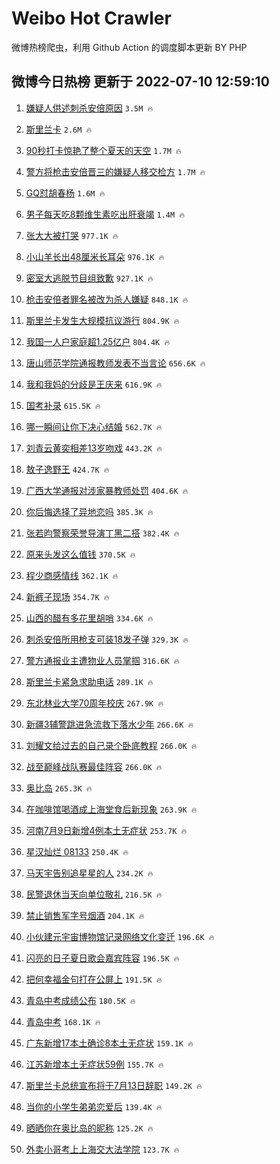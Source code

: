 # Weibo Hot Crawler 



微博热榜爬虫，利用 Github Action 的调度脚本更新 BY PHP 


## 微博今日热榜 更新于 2022-07-10 12:59:10 
1. [嫌疑人供述刺杀安倍原因](https://s.weibo.com/weibo?q=%23%E5%AB%8C%E7%96%91%E4%BA%BA%E4%BE%9B%E8%BF%B0%E5%88%BA%E6%9D%80%E5%AE%89%E5%80%8D%E5%8E%9F%E5%9B%A0%23&Refer=top) `3.5M 🔥` 

1. [斯里兰卡](https://s.weibo.com/weibo?q=%23%E6%96%AF%E9%87%8C%E5%85%B0%E5%8D%A1%23&Refer=top) `2.6M 🔥` 

1. [90秒打卡惊艳了整个夏天的天空](https://s.weibo.com/weibo?q=%2390%E7%A7%92%E6%89%93%E5%8D%A1%E6%83%8A%E8%89%B3%E4%BA%86%E6%95%B4%E4%B8%AA%E5%A4%8F%E5%A4%A9%E7%9A%84%E5%A4%A9%E7%A9%BA%23&Refer=top) `1.7M 🔥` 

1. [警方将枪击安倍晋三的嫌疑人移交检方](https://s.weibo.com/weibo?q=%23%E8%AD%A6%E6%96%B9%E5%B0%86%E6%9E%AA%E5%87%BB%E5%AE%89%E5%80%8D%E6%99%8B%E4%B8%89%E7%9A%84%E5%AB%8C%E7%96%91%E4%BA%BA%E7%A7%BB%E4%BA%A4%E6%A3%80%E6%96%B9%23&Refer=top) `1.7M 🔥` 

1. [GQ怼胡春杨](https://s.weibo.com/weibo?q=%23GQ%E6%80%BC%E8%83%A1%E6%98%A5%E6%9D%A8%23&Refer=top) `1.6M 🔥` 

1. [男子每天吃8颗维生素吃出肝衰竭](https://s.weibo.com/weibo?q=%23%E7%94%B7%E5%AD%90%E6%AF%8F%E5%A4%A9%E5%90%838%E9%A2%97%E7%BB%B4%E7%94%9F%E7%B4%A0%E5%90%83%E5%87%BA%E8%82%9D%E8%A1%B0%E7%AB%AD%23&Refer=top) `1.4M 🔥` 

1. [张大大被打哭](https://s.weibo.com/weibo?q=%E5%BC%A0%E5%A4%A7%E5%A4%A7%E8%A2%AB%E6%89%93%E5%93%AD&Refer=top) `977.1K 🔥` 

1. [小山羊长出48厘米长耳朵](https://s.weibo.com/weibo?q=%23%E5%B0%8F%E5%B1%B1%E7%BE%8A%E9%95%BF%E5%87%BA48%E5%8E%98%E7%B1%B3%E9%95%BF%E8%80%B3%E6%9C%B5%23&Refer=top) `976.1K 🔥` 

1. [密室大逃脱节目组致歉](https://s.weibo.com/weibo?q=%23%E5%AF%86%E5%AE%A4%E5%A4%A7%E9%80%83%E8%84%B1%E8%8A%82%E7%9B%AE%E7%BB%84%E8%87%B4%E6%AD%89%23&Refer=top) `927.1K 🔥` 

1. [枪击安倍者罪名被改为杀人嫌疑](https://s.weibo.com/weibo?q=%23%E6%9E%AA%E5%87%BB%E5%AE%89%E5%80%8D%E8%80%85%E7%BD%AA%E5%90%8D%E8%A2%AB%E6%94%B9%E4%B8%BA%E6%9D%80%E4%BA%BA%E5%AB%8C%E7%96%91%23&Refer=top) `848.1K 🔥` 

1. [斯里兰卡发生大规模抗议游行](https://s.weibo.com/weibo?q=%23%E6%96%AF%E9%87%8C%E5%85%B0%E5%8D%A1%E5%8F%91%E7%94%9F%E5%A4%A7%E8%A7%84%E6%A8%A1%E6%8A%97%E8%AE%AE%E6%B8%B8%E8%A1%8C%23&Refer=top) `804.9K 🔥` 

1. [我国一人户家庭超1.25亿户](https://s.weibo.com/weibo?q=%23%E6%88%91%E5%9B%BD%E4%B8%80%E4%BA%BA%E6%88%B7%E5%AE%B6%E5%BA%AD%E8%B6%851.25%E4%BA%BF%E6%88%B7%23&Refer=top) `804.4K 🔥` 

1. [唐山师范学院通报教师发表不当言论](https://s.weibo.com/weibo?q=%23%E5%94%90%E5%B1%B1%E5%B8%88%E8%8C%83%E5%AD%A6%E9%99%A2%E9%80%9A%E6%8A%A5%E6%95%99%E5%B8%88%E5%8F%91%E8%A1%A8%E4%B8%8D%E5%BD%93%E8%A8%80%E8%AE%BA%23&Refer=top) `656.6K 🔥` 

1. [我和我妈的分歧是王庆来](https://s.weibo.com/weibo?q=%23%E6%88%91%E5%92%8C%E6%88%91%E5%A6%88%E7%9A%84%E5%88%86%E6%AD%A7%E6%98%AF%E7%8E%8B%E5%BA%86%E6%9D%A5%23&Refer=top) `616.9K 🔥` 

1. [国考补录](https://s.weibo.com/weibo?q=%23%E5%9B%BD%E8%80%83%E8%A1%A5%E5%BD%95%23&Refer=top) `615.5K 🔥` 

1. [哪一瞬间让你下决心结婚](https://s.weibo.com/weibo?q=%23%E5%93%AA%E4%B8%80%E7%9E%AC%E9%97%B4%E8%AE%A9%E4%BD%A0%E4%B8%8B%E5%86%B3%E5%BF%83%E7%BB%93%E5%A9%9A%23&Refer=top) `562.7K 🔥` 

1. [刘青云黄奕相差13岁吻戏](https://s.weibo.com/weibo?q=%23%E5%88%98%E9%9D%92%E4%BA%91%E9%BB%84%E5%A5%95%E7%9B%B8%E5%B7%AE13%E5%B2%81%E5%90%BB%E6%88%8F%23&Refer=top) `443.2K 🔥` 

1. [敖子逸野王](https://s.weibo.com/weibo?q=%E6%95%96%E5%AD%90%E9%80%B8%E9%87%8E%E7%8E%8B&Refer=top) `424.7K 🔥` 

1. [广西大学通报对涉家暴教师处罚](https://s.weibo.com/weibo?q=%23%E5%B9%BF%E8%A5%BF%E5%A4%A7%E5%AD%A6%E9%80%9A%E6%8A%A5%E5%AF%B9%E6%B6%89%E5%AE%B6%E6%9A%B4%E6%95%99%E5%B8%88%E5%A4%84%E7%BD%9A%23&Refer=top) `404.6K 🔥` 

1. [你后悔选择了异地恋吗](https://s.weibo.com/weibo?q=%23%E4%BD%A0%E5%90%8E%E6%82%94%E9%80%89%E6%8B%A9%E4%BA%86%E5%BC%82%E5%9C%B0%E6%81%8B%E5%90%97%23&Refer=top) `385.3K 🔥` 

1. [张若昀警察荣誉导演丁黑二搭](https://s.weibo.com/weibo?q=%23%E5%BC%A0%E8%8B%A5%E6%98%80%E8%AD%A6%E5%AF%9F%E8%8D%A3%E8%AA%89%E5%AF%BC%E6%BC%94%E4%B8%81%E9%BB%91%E4%BA%8C%E6%90%AD%23&Refer=top) `382.4K 🔥` 

1. [原来头发这么值钱](https://s.weibo.com/weibo?q=%23%E5%8E%9F%E6%9D%A5%E5%A4%B4%E5%8F%91%E8%BF%99%E4%B9%88%E5%80%BC%E9%92%B1%23&Refer=top) `370.5K 🔥` 

1. [程少商感情线](https://s.weibo.com/weibo?q=%E7%A8%8B%E5%B0%91%E5%95%86%E6%84%9F%E6%83%85%E7%BA%BF&Refer=top) `362.1K 🔥` 

1. [新裤子现场](https://s.weibo.com/weibo?q=%E6%96%B0%E8%A3%A4%E5%AD%90%E7%8E%B0%E5%9C%BA&Refer=top) `354.7K 🔥` 

1. [山西的醋有多花里胡哨](https://s.weibo.com/weibo?q=%23%E5%B1%B1%E8%A5%BF%E7%9A%84%E9%86%8B%E6%9C%89%E5%A4%9A%E8%8A%B1%E9%87%8C%E8%83%A1%E5%93%A8%23&Refer=top) `334.6K 🔥` 

1. [刺杀安倍所用枪支可装18发子弹](https://s.weibo.com/weibo?q=%23%E5%88%BA%E6%9D%80%E5%AE%89%E5%80%8D%E6%89%80%E7%94%A8%E6%9E%AA%E6%94%AF%E5%8F%AF%E8%A3%8518%E5%8F%91%E5%AD%90%E5%BC%B9%23&Refer=top) `329.3K 🔥` 

1. [警方通报业主遭物业人员掌掴](https://s.weibo.com/weibo?q=%23%E8%AD%A6%E6%96%B9%E9%80%9A%E6%8A%A5%E4%B8%9A%E4%B8%BB%E9%81%AD%E7%89%A9%E4%B8%9A%E4%BA%BA%E5%91%98%E6%8E%8C%E6%8E%B4%23&Refer=top) `316.6K 🔥` 

1. [斯里兰卡紧急求助电话](https://s.weibo.com/weibo?q=%23%E6%96%AF%E9%87%8C%E5%85%B0%E5%8D%A1%E7%B4%A7%E6%80%A5%E6%B1%82%E5%8A%A9%E7%94%B5%E8%AF%9D%23&Refer=top) `289.1K 🔥` 

1. [东北林业大学70周年校庆](https://s.weibo.com/weibo?q=%23%E4%B8%9C%E5%8C%97%E6%9E%97%E4%B8%9A%E5%A4%A7%E5%AD%A670%E5%91%A8%E5%B9%B4%E6%A0%A1%E5%BA%86%23&Refer=top) `267.9K 🔥` 

1. [新疆3辅警跳进急流救下落水少年](https://s.weibo.com/weibo?q=%23%E6%96%B0%E7%96%863%E8%BE%85%E8%AD%A6%E8%B7%B3%E8%BF%9B%E6%80%A5%E6%B5%81%E6%95%91%E4%B8%8B%E8%90%BD%E6%B0%B4%E5%B0%91%E5%B9%B4%23&Refer=top) `266.6K 🔥` 

1. [刘耀文给过去的自己录个卧底教程](https://s.weibo.com/weibo?q=%23%E5%88%98%E8%80%80%E6%96%87%E7%BB%99%E8%BF%87%E5%8E%BB%E7%9A%84%E8%87%AA%E5%B7%B1%E5%BD%95%E4%B8%AA%E5%8D%A7%E5%BA%95%E6%95%99%E7%A8%8B%23&Refer=top) `266.0K 🔥` 

1. [战至巅峰战队赛最佳阵容](https://s.weibo.com/weibo?q=%23%E6%88%98%E8%87%B3%E5%B7%85%E5%B3%B0%E6%88%98%E9%98%9F%E8%B5%9B%E6%9C%80%E4%BD%B3%E9%98%B5%E5%AE%B9%23&Refer=top) `266.0K 🔥` 

1. [奥比岛](https://s.weibo.com/weibo?q=%E5%A5%A5%E6%AF%94%E5%B2%9B&Refer=top) `265.3K 🔥` 

1. [在咖啡馆喝酒成上海堂食后新现象](https://s.weibo.com/weibo?q=%23%E5%9C%A8%E5%92%96%E5%95%A1%E9%A6%86%E5%96%9D%E9%85%92%E6%88%90%E4%B8%8A%E6%B5%B7%E5%A0%82%E9%A3%9F%E5%90%8E%E6%96%B0%E7%8E%B0%E8%B1%A1%23&Refer=top) `263.9K 🔥` 

1. [河南7月9日新增4例本土无症状](https://s.weibo.com/weibo?q=%23%E6%B2%B3%E5%8D%977%E6%9C%889%E6%97%A5%E6%96%B0%E5%A2%9E4%E4%BE%8B%E6%9C%AC%E5%9C%9F%E6%97%A0%E7%97%87%E7%8A%B6%23&Refer=top) `253.7K 🔥` 

1. [星汉灿烂 08133](https://s.weibo.com/weibo?q=%E6%98%9F%E6%B1%89%E7%81%BF%E7%83%82%2008133&Refer=top) `250.4K 🔥` 

1. [马天宇告别追星星的人](https://s.weibo.com/weibo?q=%23%E9%A9%AC%E5%A4%A9%E5%AE%87%E5%91%8A%E5%88%AB%E8%BF%BD%E6%98%9F%E6%98%9F%E7%9A%84%E4%BA%BA%23&Refer=top) `234.2K 🔥` 

1. [民警退休当天向单位敬礼](https://s.weibo.com/weibo?q=%23%E6%B0%91%E8%AD%A6%E9%80%80%E4%BC%91%E5%BD%93%E5%A4%A9%E5%90%91%E5%8D%95%E4%BD%8D%E6%95%AC%E7%A4%BC%23&Refer=top) `216.5K 🔥` 

1. [禁止销售军字号烟酒](https://s.weibo.com/weibo?q=%23%E7%A6%81%E6%AD%A2%E9%94%80%E5%94%AE%E5%86%9B%E5%AD%97%E5%8F%B7%E7%83%9F%E9%85%92%23&Refer=top) `204.1K 🔥` 

1. [小伙建元宇宙博物馆记录网络文化变迁](https://s.weibo.com/weibo?q=%23%E5%B0%8F%E4%BC%99%E5%BB%BA%E5%85%83%E5%AE%87%E5%AE%99%E5%8D%9A%E7%89%A9%E9%A6%86%E8%AE%B0%E5%BD%95%E7%BD%91%E7%BB%9C%E6%96%87%E5%8C%96%E5%8F%98%E8%BF%81%23&Refer=top) `196.6K 🔥` 

1. [闪亮的日子夏日歌会嘉宾阵容](https://s.weibo.com/weibo?q=%23%E9%97%AA%E4%BA%AE%E7%9A%84%E6%97%A5%E5%AD%90%E5%A4%8F%E6%97%A5%E6%AD%8C%E4%BC%9A%E5%98%89%E5%AE%BE%E9%98%B5%E5%AE%B9%23&Refer=top) `196.5K 🔥` 

1. [把何幸福金句打在公屏上](https://s.weibo.com/weibo?q=%23%E6%8A%8A%E4%BD%95%E5%B9%B8%E7%A6%8F%E9%87%91%E5%8F%A5%E6%89%93%E5%9C%A8%E5%85%AC%E5%B1%8F%E4%B8%8A%23&Refer=top) `191.5K 🔥` 

1. [青岛中考成绩公布](https://s.weibo.com/weibo?q=%23%E9%9D%92%E5%B2%9B%E4%B8%AD%E8%80%83%E6%88%90%E7%BB%A9%E5%85%AC%E5%B8%83%23&Refer=top) `180.5K 🔥` 

1. [青岛中考](https://s.weibo.com/weibo?q=%E9%9D%92%E5%B2%9B%E4%B8%AD%E8%80%83&Refer=top) `168.1K 🔥` 

1. [广东新增17本土确诊8本土无症状](https://s.weibo.com/weibo?q=%23%E5%B9%BF%E4%B8%9C%E6%96%B0%E5%A2%9E17%E6%9C%AC%E5%9C%9F%E7%A1%AE%E8%AF%8A8%E6%9C%AC%E5%9C%9F%E6%97%A0%E7%97%87%E7%8A%B6%23&Refer=top) `159.1K 🔥` 

1. [江苏新增本土无症状59例](https://s.weibo.com/weibo?q=%23%E6%B1%9F%E8%8B%8F%E6%96%B0%E5%A2%9E%E6%9C%AC%E5%9C%9F%E6%97%A0%E7%97%87%E7%8A%B659%E4%BE%8B%23&Refer=top) `155.7K 🔥` 

1. [斯里兰卡总统宣布将于7月13日辞职](https://s.weibo.com/weibo?q=%23%E6%96%AF%E9%87%8C%E5%85%B0%E5%8D%A1%E6%80%BB%E7%BB%9F%E5%AE%A3%E5%B8%83%E5%B0%86%E4%BA%8E7%E6%9C%8813%E6%97%A5%E8%BE%9E%E8%81%8C%23&Refer=top) `149.2K 🔥` 

1. [当你的小学生弟弟恋爱后](https://s.weibo.com/weibo?q=%23%E5%BD%93%E4%BD%A0%E7%9A%84%E5%B0%8F%E5%AD%A6%E7%94%9F%E5%BC%9F%E5%BC%9F%E6%81%8B%E7%88%B1%E5%90%8E%23&Refer=top) `139.4K 🔥` 

1. [晒晒你在奥比岛的昵称](https://s.weibo.com/weibo?q=%23%E6%99%92%E6%99%92%E4%BD%A0%E5%9C%A8%E5%A5%A5%E6%AF%94%E5%B2%9B%E7%9A%84%E6%98%B5%E7%A7%B0%23&Refer=top) `125.2K 🔥` 

1. [外卖小哥考上上海交大法学院](https://s.weibo.com/weibo?q=%23%E5%A4%96%E5%8D%96%E5%B0%8F%E5%93%A5%E8%80%83%E4%B8%8A%E4%B8%8A%E6%B5%B7%E4%BA%A4%E5%A4%A7%E6%B3%95%E5%AD%A6%E9%99%A2%23&Refer=top) `123.7K 🔥` 

